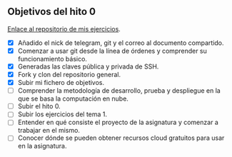 ## Objetivos del hito 0

[Enlace al repositorio de mis ejercicios](https://github.com/lidiasm/EjerciciosCC.git).

- [x] Añadido el nick de telegram, git y el correo al documento compartido.
- [x] Comenzar a usar git desde la línea de órdenes y comprender su funcionamiento básico.
- [x] Generadas las claves pública y privada de SSH.
- [x] Fork y clon del repositorio general.
- [x] Subir mi fichero de objetivos.
- [ ] Comprender la metodología de desarrollo, prueba y despliegue en la que se basa la computación en nube.
- [ ] Subir el hito 0.
- [ ] Subir los ejercicios del tema 1.
- [ ] Entender en qué consiste el proyecto de la asignatura y comenzar a trabajar en el mismo.
- [ ] Conocer dónde se pueden obtener recursos cloud gratuitos para usar en la asignatura.